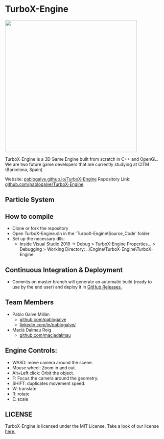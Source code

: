 # TurboX-Engine

<img src="https://user-images.githubusercontent.com/47743853/97490963-d326f580-1961-11eb-99c8-9dd1b0b7fdc0.png"  height="430"></img>

TurboX-Engine is a 3D Game Engine built from scratch in C++ and OpenGL. We are two future game developers that are currently studying at CITM (Barcelona, Spain).

Website: [pablogalve.github.io/TurboX-Engine](https://pablogalve.github.io/TurboX-Engine/)
Repository Link: [github.com/pablogalve/TurboX-Engine](https://github.com/pablogalve/TurboX-Engine)

## Particle System

## How to compile
- Clone or fork the repository
- Open TurboX-Engine.sln in the 'TurboX-Engine\Source_Code' folder
- Set up the necessary dlls:
  - Inside Visual Studio 2019 -> Debug > TurboX-Engine Properties... > Debugging > Working Directory: ..\Engine\TurboX-Engine\TurboX-Engine

## Continuous Integration & Deployment
- Commits on master branch will generate an automatic build (ready to use by the end user) and deploy it in [GitHub Releases.](https://github.com/pablogalve/TurboX-Engine/releases)

## Team Members
- Pablo Galve Millán 
  - [github.com/pablogalve](https://github.com/pablogalve)
  - [linkedin.com/in/pablogalve/](https://www.linkedin.com/in/pablogalve/)
- Macià Dalmau Roig 
  - [github.com/maciadalmau](https://github.com/maciadalmau)

## Engine Controls:
- WASD: move camera around the scene.
- Mouse wheel: Zoom in and out.
- Alt+Left click: Orbit the object.
- F: Focus the camera around the geometry.
- SHIFT: duplicates movement speed.
- W: translate
- R: rotate
- E: scale

## LICENSE
TurboX-Engine is licensed under the MIT License.
Take a look of our license [here.](https://github.com/pablogalve/TurboX-Engine/blob/master/LICENSE)